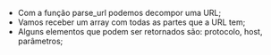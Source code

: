 * Com a função parse_url podemos decompor uma URL;
* Vamos receber um array com todas as partes que a URL tem;
* Alguns elementos que podem ser retornados são: protocolo, host, parâmetros;